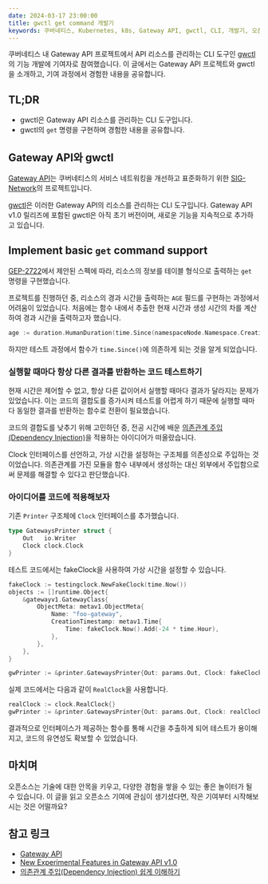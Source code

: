```yaml
---
date: 2024-03-17 23:00:00
title: gwctl get command 개발기
keywords: 쿠버네티스, Kubernetes, k8s, Gateway API, gwctl, CLI, 개발기, 오픈소스, 의존관계 주입, DI, Dependency Injection, Go, Golang
---
```


쿠버네티스 내 Gateway API 프로젝트에서 API 리소스를 관리하는 CLI 도구인
[gwctl](https://github.com/kubernetes-sigs/gateway-api/tree/main/gwctl)의 기능 개발에 기여자로 참여했습니다.
이 글에서는 Gateway API 프로젝트와 gwctl을 소개하고, 기여 과정에서 경험한 내용을 공유합니다.

## TL;DR

- gwctl은 Gateway API 리소스를 관리하는 CLI 도구입니다.
- gwctl의 `get` 명령을 구현하며 경험한 내용을 공유합니다.

## Gateway API와 gwctl

[Gateway API](https://gateway-api.sigs.k8s.io/)는 쿠버네티스의 서비스 네트워킹을 개선하고
표준화하기 위한 [SIG-Network](https://github.com/kubernetes/community/tree/master/sig-network)의 프로젝트입니다.

[gwctl](https://github.com/kubernetes-sigs/gateway-api/tree/main/gwctl)은 이러한 Gateway API의 리소스를 관리하는 CLI 도구입니다.
Gateway API v1.0 릴리즈에 포함된 gwctl은 아직 초기 버전이며, 새로운 기능을 지속적으로 추가하고 있습니다.

## Implement basic `get` command support

[GEP-2722](https://gateway-api.sigs.k8s.io/geps/gep-2722/)에서 제안된 스펙에 따라, 리소스의 정보를 테이블 형식으로 출력하는 `get` 명령을 구현했습니다.

프로젝트를 진행하던 중, 리소스의 경과 시간을 출력하는 `AGE` 필드를 구현하는 과정에서 어려움이 있었습니다.
처음에는 함수 내에서 추출한 현재 시간과 생성 시간의 차를 계산하여 경과 시간을 출력하고자 했습니다.

```go
age := duration.HumanDuration(time.Since(namespaceNode.Namespace.CreationTimestamp.Time))
```

하지만 테스트 과정에서 함수가 `time.Since()`에 의존하게 되는 것을 알게 되었습니다.

### 실행할 때마다 항상 다른 결과를 반환하는 코드 테스트하기

현재 시간은 제어할 수 없고, 항상 다른 값이어서 실행할 때마다 결과가 달라지는 문제가 있었습니다.
이는 코드의 결합도를 증가시켜 테스트를 어렵게 하기 때문에 실행할 때마다 동일한 결과를 반환하는 함수로 전환이 필요했습니다.

코드의 결합도를 낮추기 위해 고민하던 중,
전공 시간에 배운 [의존관계 주입(Dependency Injection)](https://tecoble.techcourse.co.kr/post/2021-04-27-dependency-injection/)을
적용하는 아이디어가 떠올랐습니다.

Clock 인터페이스를 선언하고, 가상 시간을 설정하는 구조체를 의존성으로 주입하는 것이었습니다.
의존관계를 가진 모듈을 함수 내부에서 생성하는 대신 외부에서 주입함으로써 문제를 해결할 수 있다고 판단했습니다.

### 아이디어를 코드에 적용해보자

기존 `Printer` 구조체에 `Clock` 인터페이스를 추가했습니다.

```go
type GatewaysPrinter struct {
    Out   io.Writer
 	Clock clock.Clock
}
```

테스트 코드에서는 fakeClock을 사용하여 가상 시간을 설정할 수 있습니다.

```go
fakeClock := testingclock.NewFakeClock(time.Now())
objects := []runtime.Object{
    &gatewayv1.GatewayClass{
        ObjectMeta: metav1.ObjectMeta{
            Name: "foo-gateway",
            CreationTimestamp: metav1.Time{
                Time: fakeClock.Now().Add(-24 * time.Hour),
            },
        },
    },
}

gwPrinter := &printer.GatewaysPrinter{Out: params.Out, Clock: fakeClock}
```

실제 코드에서는 다음과 같이 `RealClock`을 사용합니다.

```go
realClock := clock.RealClock{}
gwPrinter := &printer.GatewaysPrinter{Out: params.Out, Clock: realClock}
```

결과적으로 인터페이스가 제공하는 함수를 통해 시간을 추출하게 되어 테스트가 용이해지고, 코드의 유연성도 확보할 수 있었습니다.

## 마치며

오픈소스는 기술에 대한 안목을 키우고, 다양한 경험을 쌓을 수 있는 좋은 놀이터가 될 수 있습니다.
이 글을 읽고 오픈소스 기여에 관심이 생기셨다면, 작은 기여부터 시작해보시는 것은 어떨까요?

## 참고 링크

- [Gateway API](https://gateway-api.sigs.k8s.io/)
- [New Experimental Features in Gateway API v1.0](https://kubernetes.io/blog/2023/11/28/gateway-api-ga/)
- [의존관계 주입(Dependency Injection) 쉽게 이해하기](https://tecoble.techcourse.co.kr/post/2021-04-27-dependency-injection/)
